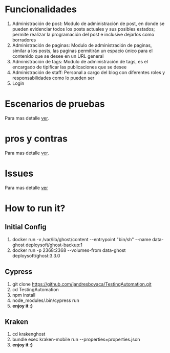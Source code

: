 # Funcionalidades

1. Administración de post: Modulo de administración de post, en donde se pueden evidenciar todos los posts actuales y sus posibles estados; permite realizar la programación del post e inclusive dejarlos como borradores
2. Administración de paginas: Modulo de administración de paginas, similar a los posts, las paginas permitirán un espacio único para el contenido que se desee en un URL general
3. Administración de tags: Modulo de administración de tags, es el encargado de tipificar las publicaciones que se desee
4. Administración de staff: Personal a cargo del blog con diferentes roles y responsabilidades como lo pueden ser 
5. Login

# Escenarios de pruebas
Para mas detalle [ver](https://github.com/jandresboyaca/TestingAutomation/wiki/Escenarios).

# pros y contras 
Para mas detalle [ver](https://github.com/jandresboyaca/TestingAutomation/wiki/Pro-Contra).

# Issues
Para mas detalle [ver](https://github.com/jandresboyaca/TestingAutomation/issues)

# How to run it?

## Initial Config

1. docker run -v /var/lib/ghost/content  --entrypoint "bin/sh" --name data-ghost deploysoft/ghost-backup:1
2. docker run -p 2368:2368 --volumes-from data-ghost deploysoft/ghost:3.3.0


## Cypress

1. git clone https://github.com/jandresboyaca/TestingAutomation.git
2. cd  TestingAutomation
3. npm install
4. node_modules/.bin/cypress run
5. **enjoy it :)**


## Kraken

1. cd krakenghost 
2. bundle exec kraken-mobile run --properties=properties.json
3. **enjoy it :)**
